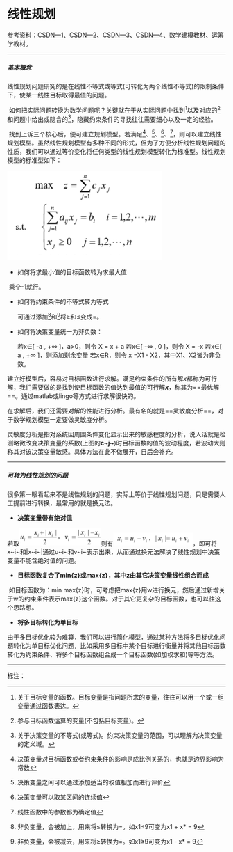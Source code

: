 # 线性规划

参考资料：[CSDN—1](https://blog.csdn.net/qq_29831163/article/details/88893234)、[CSDN—2](https://blog.csdn.net/qq_29831163/article/details/88894966)、[CSDN—3](https://blog.csdn.net/qq_29831163/article/details/88896399)、[CSDN—4](https://blog.csdn.net/qq_29831163/article/details/89502094)、数学建模教材、运筹学教材。

---

##### 基本概念

​	线性规划问题研究的是在线性不等式或等式(可转化为两个线性不等式)的限制条件下，使某一线性目标取得最值的问题。

​	如何把实际问题转换为数学问题呢？关键就在于从实际问题中找到[^目标函数]以及对应的[^决策变量]和问题中给出或隐含的[^约束条件]，隐藏约束条件的寻找往往需要细心以及一定的经验。

​	找到上诉三个核心后，便可建立规划模型。若满足[^比例性]、[^可加性]、[^连续性]、[^确定性]，则可以建立线性规划模型。虽然线性规划模型有多种不同的形式，但为了方便分析线性规划问题的性质，我们可以通过等价变化将任何类型的线性规划模型转化为标准型。线性规划模型的标准型如下：

<img src="线性规划标准型.png" alt="线性规划标准型" />

- 如何将求最小值的目标函数转为求最大值

​	乘个-1就行。

- 如何将约束条件的不等式转为等式

  可通过添加[^松弛变量]和[^剩余变量]将≥和≤变成=。

- 如何将决策变量统一为非负数：

  若x∈[ -a , +∞ ]，a>0，则令 X = x + a
  若x∈[ -∞ , 0 ]，则令 X = -x
  若x∈[ a , +∞ ]，则添加剩余变量
  若x∈R，则令 x =X1 - X2，其中X1、X2皆为非负数。

​	建立好模型后，容易对目标函数进行求解。满足约束条件的所有解*x*都称为可行解，我们需要做的是找到使目标函数的值达到最值的可行解***x***，称其为==最优解==。通过matlab或lingo等方式进行求解很快的。

​	在求解后，我们还需要对解的性能进行分析。最有名的就是==灵敏度分析==，对于数学规划模型一定要做灵敏度分析。

​	灵敏度分析是指对系统因周围条件变化显示出来的敏感程度的分析，说人话就是检测略微改变决策变量的系数(上图的**c~j~**)时目标函数的值的波动程度，若波动大则称其对该决策变量敏感。具体方法在此不做展开，日后会补充。

---

##### 可转为线性规划的问题

​	很多第一眼看起来不是线性规划的问题，实际上等价于线性规划问题，只是需要人工提前进行转换，最常用的就是换元法。

- **决策变量带有绝对值**

​	若取<img src="1.png" alt="1" style="zoom: 50%;" />则有<img src="2.png" alt="2" style="zoom:50%;" />，即可将x~i~和|x~i~|通过u~i~和v~i~表示出来，从而通过换元法解决了线性规划中决策变量不能含绝对值的问题。

- **目标函数复合了min{z}或max{z}，其中z由其它决策变量线性组合而成**

​	如目标函数为：min max{z}时，可考虑把max{z}用w进行换元，然后通过新增关于w的约束条件表示max{z}这个函数。对于其它更复杂的目标函数，也可以往这个思路想。

- **将多目标转化为单目标**

​	由于多目标优化较为难算，我们可以进行简化模型，通过某种方法将多目标优化问题转化为单目标优化问题，比如采用多目标中某个目标进行衡量并将其他目标函数转化为约束条件、将多个目标函数组合成一个目标函数(如加权求和)等等方法。

---

标注：

[^目标函数]:关于目标变量的函数。目标变量是指问题所求的变量，往往可以用一个或一组变量通过函数表达。
[^决策变量]:参与目标函数运算的变量(不包括目标变量)。
[^约束条件]:关于决策变量的不等式(或等式)。约束决策变量的范围，可以理解为决策变量的定义域。
[^剩余变量]: 非负变量，会被减去，用来将≥转换为=。如x1≥9可变为x1 - x* = 9
[^松弛变量]: 非负变量，会被加上，用来将≤转换为=。如x1≤9可变为x1 + x* = 9
[^比例性]: 决策变量对目标函数或者约束条件的影响是成比例关系的，也就是边界影响为常数
[^可加性]: 决策变量之间可以通过添加适当的权值相加而进行评价
[^连续性]:决策变量可以取某区间的连续值
[^确定性]:线性函数中的参数都为确定值
